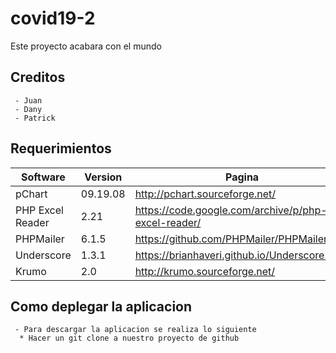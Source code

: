 # covid19-2
Este proyecto acabara con el mundo
## Creditos
     - Juan 
     - Dany
     - Patrick
## Requerimientos
| Software  | Version    | Pagina |
| --------|---------|-------|
| pChart  | 09.19.08   | http://pchart.sourceforge.net/   |
| PHP Excel Reader | 2.21 | https://code.google.com/archive/p/php-excel-reader/    |
| PHPMailer  | 6.1.5   |  https://github.com/PHPMailer/PHPMailer   |
| Underscore | 1.3.1 | https://brianhaveri.github.io/Underscore.php/    |
| Krumo | 2.0 | http://krumo.sourceforge.net/    |
## Como deplegar la aplicacion
     - Para descargar la aplicacion se realiza lo siguiente
      * Hacer un git clone a nuestro proyecto de github